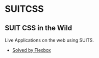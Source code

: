# SUITCSS

## SUIT CSS in the Wild

Live Applications on the web using SUITS.

- [Solved by Flexbox](https://philipwalton.github.io/solved-by-flexbox/)
